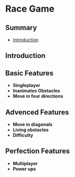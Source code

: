 # Race Game

## Summary
- [Introduction](#introduction)

## Introduction

## Basic Features
- **Singleplayer**
- **Inanimates Obstacles**
- **Move in four directions**

## Advenced Features
- **Move in diagonals**
- **Living obstacles**
- **Difficulty**

## Perfection Features
- **Multiplayer**
- **Power ups**
